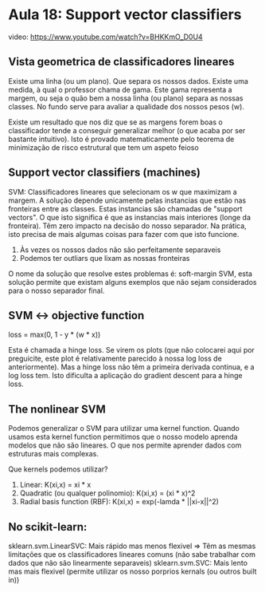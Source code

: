 # Aula 18: Support vector classifiers

video: https://www.youtube.com/watch?v=BHKKmO_D0U4

## Vista geometrica de classificadores lineares

Existe uma linha (ou um plano). Que separa os nossos dados. Existe uma medida, à qual o professor chama de gama. Este gama representa a margem, ou seja o quão bem a nossa linha (ou plano) separa as nossas classes. No fundo serve para avaliar a qualidade dos nossos pesos (w).

Existe um resultado que nos diz que se as margens forem boas o classificador tende a conseguir generalizar melhor (o que acaba por ser bastante intuitivo). Isto é provado matematicamente pelo teorema de minimização de risco estrutural que tem um aspeto feioso

## Support vector classifiers (machines)

SVM: Classificadores lineares que selecionam os w que maximizam a margem. A solução depende unicamente pelas instancias que estão nas fronteiras entre as classes. Estas instancias são chamadas de "support vectors". O que isto significa é que as instancias mais interiores (longe da fronteira). Têm zero impacto na decisão do nosso separador. Na prática, isto precisa de mais algumas coisas para fazer com que isto funcione. 

1. Às vezes os nossos dados não são perfeitamente separaveis
2. Podemos ter outliars que lixam as nossas fronteiras

O nome da solução que resolve estes problemas é: soft-margin SVM, esta solução permite que existam alguns exemplos que não sejam considerados para o nosso separador final.

## SVM <-> objective function

loss = max(0, 1 - y * (w * x))

Esta é chamada a hinge loss. Se virem os plots (que não colocarei aqui por preguicite, este plot é relativamente parecido à nossa log loss de anteriormente). Mas a hinge loss não têm a primeira derivada continua, e a log loss tem. Isto dificulta a aplicação do gradient descent para a hinge loss.

## The nonlinear SVM 

Podemos generalizar o SVM para utilizar uma kernel function. Quando usamos esta kernel function permitimos que o nosso modelo aprenda modelos que não são lineares. O que nos permite aprender dados com estruturas mais complexas.

Que kernels podemos utilizar?

1. Linear: K(xi,x) = xi * x
2. Quadratic (ou qualquer polinomio): K(xi,x) = (xi * x)^2
3. Radial basis function (RBF): K(xi,x) = exp(-lamda * ||xi-x||^2)

## No scikit-learn:

sklearn.svm.LinearSVC: Mais rápido mas menos flexivel => Têm as mesmas limitações que os classificadores lineares comuns (não sabe trabalhar com dados que não são linearmente separaveis)
sklearn.svm.SVC: Mais lento mas mais flexivel (permite utilizar os nosso porprios kernals (ou outros built in))
